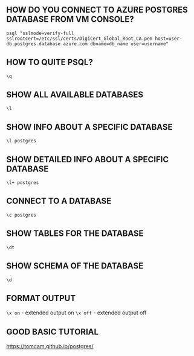 ## HOW DO YOU CONNECT TO AZURE POSTGRES DATABASE FROM VM CONSOLE?

`psql "sslmode=verify-full sslrootcert=/etc/ssl/certs/DigiCert_Global_Root_CA.pem host=user-db.postgres.database.azure.com dbname=db_name user=username"`

## HOW TO QUITE PSQL?

`\q`

## SHOW ALL AVAILABLE DATABASES

`\l`

## SHOW INFO ABOUT A SPECIFIC DATABASE

`\l postgres`

## SHOW DETAILED INFO ABOUT A SPECIFIC DATABASE

`\l+ postgres`

## CONNECT TO A DATABASE

`\c postgres`

## SHOW TABLES FOR THE DATABASE

`\dt`

## SHOW SCHEMA OF THE DATABASE

`\d`

## FORMAT OUTPUT

`\x on` - extended output on
`\x off` - extended output off

## GOOD BASIC TUTORIAL

<https://tomcam.github.io/postgres/>
